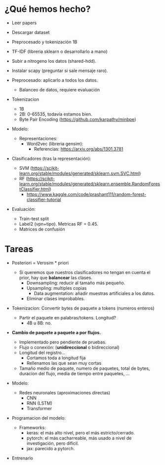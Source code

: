 # ¿Qué hemos hecho?
- Leer papers
- Descargar dataset
- Preprocesado y tokenización 1B
- TF-IDF (libreria sklearn o desarrollarlo a mano)
- Subir a nitrogeno los datos (shared-hdd).
- Instalar scapy (preguntar si sale mensaje raro).
- Preprocesado: aplicarlo a todos los datos.
     - Balanceo de datos, requiere evaluación
- Tokenizacion
    - 1B
    - 2B: 0-65535, todavía estamos bien.
    - Byte Pair Encoding (https://github.com/karpathy/minbpe)
- Modelo:
    - Representaciones:
        - Word2vec (libreria gensim):
            - Referencias: https://arxiv.org/abs/1301.3781

- Clasificadores (tras la representación):
    - SVM (https://scikit-learn.org/stable/modules/generated/sklearn.svm.SVC.html)
    - RF (https://scikit-learn.org/stable/modules/generated/sklearn.ensemble.RandomForestClassifier.html)
        - https://www.kaggle.com/code/prashant111/random-forest-classifier-tutorial   
- Evaluación:
    - Train-test split
    - Label2 (vpn+tipo). Metricas RF = 0.45.
    - Matrices de confusión
# Tareas

- Posteriori = Verosim * priori
    - Si queremos que nuestros clasificadores no tengan en cuenta el prior, hay que **balancear** las clases.
        - Downsampling: reducir al tamaño más pequeño.
        - Upsampling: multiples copias
            - Data augmentation: añadir muestras artificiales a los datos.
        - Eliminar clases improbables.
- Tokenizacion: Convertir bytes de paquete a tokens (numeros enteros)
    - Partir el paquete en palabras/tokens. Longitud?
        - 4B u 8B: no.

- **Cambio de paquete a paquete a por flujos.**
    - Implementado pero pendiente de pruebas.
    - Flujo o conexión: (**unidireccional** o bidireccional)
    - Longitud del registro...
        - Cortamos toda a longitud fija
        - Rellenamos las que sean muy cortas
    - Tamaño medio de paquete, numero de paquetes, total de bytes, duracion del flujo, media de tiempo entre paquetes, ...

- Modelo:
    - Redes neuronales (aproximaciones directas)
        - CNN
        - RNN (LSTM)
        - Transformer

- Programacion del modelo:
    - Frameworks: 
        - keras: el más alto nivel, pero el más estricto/cerrado.
        - pytorch: el más cacharreable, más usado a nivel de investigación, pero difícil.
        - jax: parecido a pytorch.

- Entrenarlo


